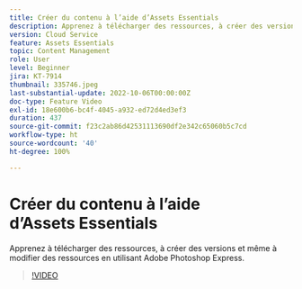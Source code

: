 ```yaml
---
title: Créer du contenu à l’aide d’Assets Essentials
description: Apprenez à télécharger des ressources, à créer des versions et même à modifier des ressources en utilisant Adobe Photoshop Express.
version: Cloud Service
feature: Assets Essentials
topic: Content Management
role: User
level: Beginner
jira: KT-7914
thumbnail: 335746.jpeg
last-substantial-update: 2022-10-06T00:00:00Z
doc-type: Feature Video
exl-id: 18e600b6-bc4f-4045-a932-ed72d4ed3ef3
duration: 437
source-git-commit: f23c2ab86d42531113690df2e342c65060b5c7cd
workflow-type: ht
source-wordcount: '40'
ht-degree: 100%

---
```


# Créer du contenu à l’aide d’Assets Essentials

Apprenez à télécharger des ressources, à créer des versions et même à modifier des ressources en utilisant Adobe Photoshop Express.

>[!VIDEO](https://video.tv.adobe.com/v/335746?quality=12&learn=on)
